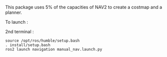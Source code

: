 
This package uses 5% of the capacities of NAV2 to create a costmap and a planner.

To launch :

2nd terminal :
```
source /opt/ros/humble/setup.bash 
. install/setup.bash 
ros2 launch navigation manual_nav.launch.py
```

```


